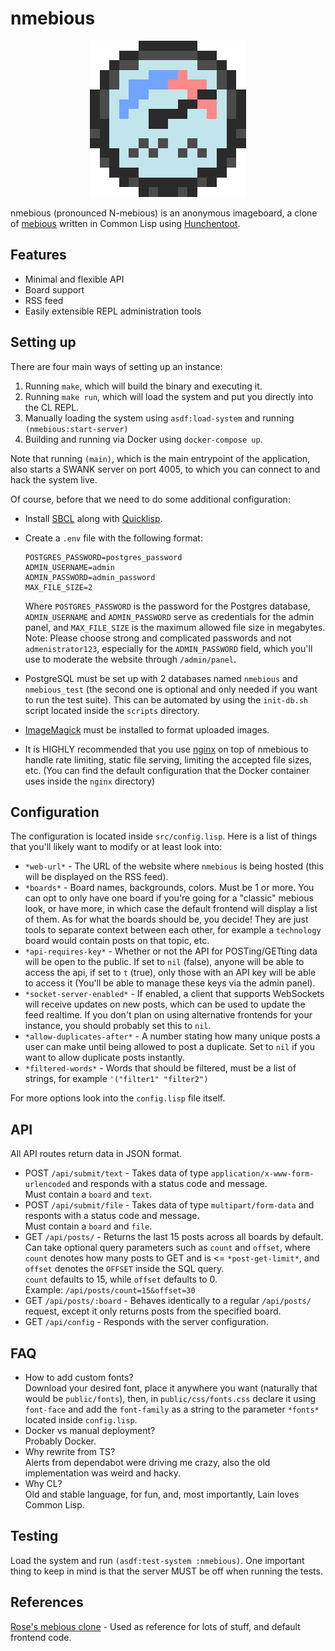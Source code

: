 # nmebious

<p align="center">
  <img src="markdown/logo.png">
</p>

nmebious (pronounced N-mebious) is an anonymous imageboard, a clone of [mebious](http://mebious.co.uk) written in Common Lisp using [Hunchentoot](https://edicl.github.io/hunchentoot/).

## Features

- Minimal and flexible API
- Board support
- RSS feed
- Easily extensible REPL administration tools

## Setting up

There are four main ways of setting up an instance:

1. Running `make`, which will build the binary and executing it.
2. Running `make run`, which will load the system and put you directly into the CL REPL. 
3. Manually loading the system using `asdf:load-system` and running `(nmebious:start-server)`
4. Building and running via Docker using `docker-compose up`.

Note that running `(main)`, which is the main entrypoint of the application, also starts a SWANK server on port 4005, to which you can connect to and hack the system live.

Of course, before that we need to do some additional configuration:

- Install [SBCL](http://www.sbcl.org/) along with [Quicklisp](https://www.quicklisp.org/).

- Create a `.env` file with the following format:
	```
  POSTGRES_PASSWORD=postgres_password
  ADMIN_USERNAME=admin
  ADMIN_PASSWORD=admin_password
  MAX_FILE_SIZE=2
  ```
  Where `POSTGRES_PASSWORD` is the password for the Postgres database, `ADMIN_USERNAME` and `ADMIN_PASSWORD` serve as credentials for the admin panel, and `MAX_FILE_SIZE` is the maximum allowed file size in megabytes.  
  Note: Please choose strong and complicated passwords and not `admenistrator123`, especially for the `ADMIN_PASSWORD` field, which you'll use to moderate the website through `/admin/panel`.

- PostgreSQL must be set up with 2 databases named `nmebious` and `nmebious_test` (the second one is optional and only needed if you want to run the test suite). This can be automated by using the `init-db.sh` script located inside the `scripts` directory.

- [ImageMagick](https://imagemagick.org/) must be installed to format uploaded images.

- It is HIGHLY recommended that you use [nginx](https://www.nginx.com/) on top of nmebious to handle rate limiting, static file serving, limiting the accepted file sizes, etc. (You can find the default configuration that the Docker container uses inside the `nginx` directory)

## Configuration

The configuration is located inside `src/config.lisp`.
Here is a list of things that you'll likely want to modify or at least look into:
- `*web-url*` - The URL of the website where `nmebious` is being hosted (this will be displayed on the RSS feed).
- `*boards*` - Board names, backgrounds, colors. Must be 1 or more. You can opt to only have one board if you're going for a "classic" mebious look, or have more, in which case the default frontend will display a list of them. As for what the boards should be, you decide! They are just tools to separate context between each other, for example a `technology` board would contain posts on that topic, etc.
- `*api-requires-key*` - Whether or not the API for POSTing/GETting data will be open to the public. If set to `nil` (false), anyone will be able to access the api, if set to `t` (true), only those with an API key will be able to access it (You'll be able to manage these keys via the admin panel).
- `*socket-server-enabled*` - If enabled, a client that supports WebSockets will receive updates on new posts, which can be used to update the feed realtime. If you don't plan on using alternative frontends for your instance, you should probably set this to `nil`.
- `*allow-duplicates-after*` - A number stating how many unique posts a user can make until being allowed to post a duplicate. Set to `nil` if you want to allow duplicate posts instantly.
- `*filtered-words*` - Words that should be filtered, must be a list of strings, for example `'("filter1" "filter2")`

For more options look into the `config.lisp` file itself.

## API
All API routes return data in JSON format.

- POST `/api/submit/text` - Takes data of type `application/x-www-form-urlencoded` and responds with a status code and message.  
Must contain a `board` and `text`.
- POST `/api/submit/file` - Takes data of type `multipart/form-data` and responts with a status code and message.  
Must contain a `board` and `file`.
- GET `/api/posts/` - Returns the last 15 posts across all boards by default.  
Can take optional query parameters such as `count` and `offset`, where `count` denotes how many posts to GET and is <= `*post-get-limit*`, and `offset` denotes the `OFFSET` inside the SQL query.  
`count` defaults to 15, while `offset` defaults to 0.  
Example: `/api/posts/count=15&offset=30`
- GET `/api/posts/:board` - Behaves identically to a regular `/api/posts/` request, except it only returns posts from the specified board.
- GET `/api/config` - Responds with the server configuration.

## FAQ
- How to add custom fonts?  
Download your desired font, place it anywhere you want (naturally that would be `public/fonts`), then, in `public/css/fonts.css` declare it using `font-face` and add the `font-family` as a string to the parameter `*fonts*` located inside `config.lisp`.
- Docker vs manual deployment?  
Probably Docker.
- Why rewrite from TS?  
Alerts from dependabot were driving me crazy, also the old implementation was weird and hacky.
- Why CL?  
Old and stable language, for fun, and, most importantly, Lain loves Common Lisp.

## Testing

Load the system and run `(asdf:test-system :nmebious)`.
One important thing to keep in mind is that the server MUST be off when running the tests.

## References
[Rose's mebious clone](https://github.com/dataphreak1001/mebious) - Used as reference for lots of stuff, and default frontend code.